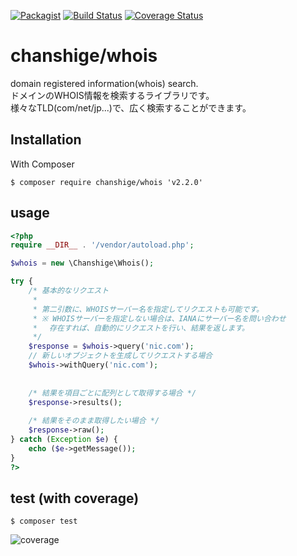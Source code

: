 [![Packagist](https://img.shields.io/badge/packagist-v2.2.0-blue.svg)](https://packagist.org/packages/chanshige/whois)
[![Build Status](https://travis-ci.org/chanshige/whois.svg?branch=master)](https://travis-ci.org/chanshige/whois)
[![Coverage Status](https://coveralls.io/repos/github/chanshige/whois/badge.svg?branch=master)](https://coveralls.io/github/chanshige/whois?branch=master)

# chanshige/whois
domain registered information(whois) search.  
ドメインのWHOIS情報を検索するライブラリです。  
様々なTLD(com/net/jp...)で、広く検索することができます。  

## Installation
With Composer
```
$ composer require chanshige/whois 'v2.2.0'
```

## usage
```php
<?php
require __DIR__ . '/vendor/autoload.php';

$whois = new \Chanshige\Whois();

try {
    /* 基本的なリクエスト
     * 
     * 第二引数に、WHOISサーバー名を指定してリクエストも可能です。
     * ※ WHOISサーバーを指定しない場合は、IANAにサーバー名を問い合わせ
     * 　存在すれば、自動的にリクエストを行い、結果を返します。
     */
    $response = $whois->query('nic.com');
    // 新しいオブジェクトを生成してリクエストする場合
    $whois->withQuery('nic.com');
    
    
    /* 結果を項目ごとに配列として取得する場合 */
    $response->results();
    
    /* 結果をそのまま取得したい場合 */
    $response->raw();
} catch (Exception $e) {
    echo ($e->getMessage());
}
?>

```
## test (with coverage)
`$ composer test`  

![coverage](https://i.gyazo.com/16d118db742e94c1bb804083af6b0ef0.png)
